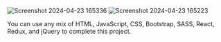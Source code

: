
![Screenshot 2024-04-23 165336](https://github.com/Ishita-212/Rndom-Qoutes/assets/117344800/2ef552d2-a854-4eb4-9e3b-91caf0afc691)
![Screenshot 2024-04-23 165223](https://github.com/Ishita-212/Random-Qoutes/assets/117344800/e5276639-6d2b-4c28-938c-e955053c27c5)

You can use any mix of HTML, JavaScript, CSS, Bootstrap, SASS, React, Redux, and jQuery to complete this project. 


